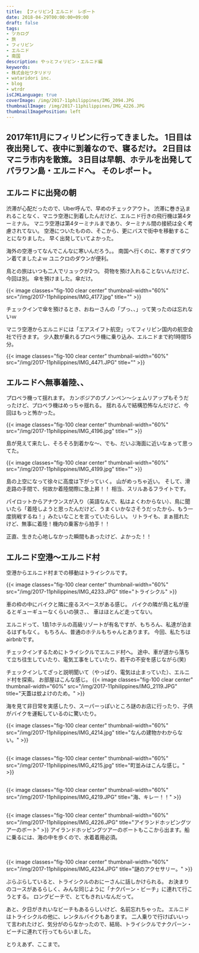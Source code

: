 ```yaml
---
title: 【フィリピン】エルニド　レポート
date: 2018-04-29T00:00:00+09:00
draft: false
tags:
- ツカログ
- 旅
- フィリピン
- エルニド
- 南国
description: やっとフィリピン・エルニド編
keywords:
- 株式会社ワタリドリ
- wataridori inc.
- blog
- wtrdr
isCJKLanguage: true
coverImage: /img/2017-11philippines/IMG_2094.JPG
thumbnailImage: /img/2017-11philippines/IMG_4226.JPG
thumbnailImagePosition: left
---
```

2017年11月にフィリピンに行ってきました。
1日目は夜出発して、夜中に到着なので、寝るだけ。
2日目はマニラ市内を散策。
3日目は早朝、ホテルを出発してパラワン島・エルニドへ。
そのレポート。
-----

## エルニドに出発の朝
渋滞が心配だったので、Uber呼んで、早めのチェックアウト。
渋滞に巻き込まれることなく、マニラ空港に到着したんだけど、エルニド行きの飛行機は第4ターミナル。
マニラ空港は第4ターミナルまであり、ターミナル間の接続は全く考慮されてない。
空港についたものの、そこから、更にバスで街中を移動することになりました。
早く出発していてよかった。

海外の空港ってなんでこんなに寒いんだろう。。
南国へ行くのに、寒すぎてダウン着てましたよｗ
ユニクロのダウンが便利。

鳥との旅はいつも二人でリュックが2つ。
荷物を預け入れることないんだけど、今回は別。
傘を預けました。傘だけ。

{{< image classes="fig-100 clear center" thumbnail-width="60%" src="/img/2017-11philippines/IMG_4177.jpg" title="" >}} 

チェックインで傘を預けるとき、おねーさんの「プっ、、」って笑ったのは忘れないｗ

マニラ空港からエルニドには「エアスイフト航空」ってフィリピン国内の航空会社で行きます。
少人数が乗れるプロペラ機に乗り込み、エルニドまで約1時間15分。

{{< image classes="fig-100 clear center" thumbnail-width="60%" src="/img/2017-11philippines/IMG_4471.JPG" title="" >}} 


## エルニドへ無事着陸、、

プロペラ機って揺れます。
カンボジアのプノンペン〜シェムリアップもそうだったけど、プロペラ機はめっちゃ揺れる。
揺れるんで結構恐怖なんだけど、今回はもっと怖かった。

{{< image classes="fig-100 clear center" thumbnail-width="60%" src="/img/2017-11philippines/IMG_4196.jpg" title="" >}} 


島が見えて来たし、そろそろ到着かな〜、でも、だいぶ海面に近いなぁって思ってた。

{{< image classes="fig-100 clear center" thumbnail-width="60%" src="/img/2017-11philippines/IMG_4199.jpg" title="" >}} 

島の上空になって徐々に高度は下がっていく。
山がめっちゃ近い。
そして、滑走路の手間で、何故か着陸間際に急上昇！！
相当、スリルあるフライトです。

パイロットからアナウンスが入り（英語なんで、私はよくわからない）、鳥に聞いたら「着陸しようと思ったんだけど、うまくいかなさそうだったから、もう一度挑戦するね！」みたいなことを言っていたらしい。
リトライも、まぁ揺れたけど、無事に着陸！機内の乗客から拍手！！

正直、生きた心地しなかった瞬間もあったけど、よかった！！



## エルニド空港〜エルニド村

空港からエルニド村までの移動はトライシクルです。

{{< image classes="fig-100 clear center" thumbnail-width="60%" src="/img/2017-11philippines/IMG_4233.JPG" title="トライシクル" >}} 

車の枠の中にバイクと隣に座るスペースがある感じ。
バイクの隣が鳥と私が座るとギューギューなくらいの狭さ、、
車はほとんど走ってない。

エルニドって、1島1ホテルの高級リゾートが有名ですが、もちろん、私達が泊まるはずもなく。
もちろん、普通のホテルもちゃんとあります。
今回、私たちはairbnbです。

チェックインするためにトライシクルでエルニド村へ。
途中、車が道から落ちて立ち往生していたり、電気工事をしていたり、若干の不安を感じながら(笑)

チェックインしてざっと説明聞いて（やっぱり、電気は止まっていた）、エルニド村を探索。
お部屋はこんな感じ。
{{< image classes="fig-100 clear center" thumbnail-width="60%" src="/img/2017-11philippines/IMG_2119.JPG" title="天蓋は蚊よけのため。" >}} 

海を見て非日常を実感したり、スーパーっぽいところ謎のお店に行ったり、子供がバイクを運転しているのに驚いたり。

{{< image classes="fig-100 clear center" thumbnail-width="60%" src="/img/2017-11philippines/IMG_4214.jpg" title="なんの建物かわからない。" >}} 
<BR><BR>

{{< image classes="fig-100 clear center" thumbnail-width="60%" src="/img/2017-11philippines/IMG_4215.jpg" title="町並みはこんな感じ。" >}} 
<BR><BR>

{{< image classes="fig-100 clear center" thumbnail-width="60%" src="/img/2017-11philippines/IMG_4219.JPG" title="海、キレー！！" >}} 
<BR><BR>

{{< image classes="fig-100 clear center" thumbnail-width="60%" src="/img/2017-11philippines/IMG_4226.JPG" title="アイランドホッピングツアーのボート" >}} 
アイランドホッピングツアーのボートもここから出ます。船に乗るには、海の中を歩くので、水着着用必須。<BR><BR><BR>

{{< image classes="fig-100 clear center" thumbnail-width="60%" src="/img/2017-11philippines/IMG_4234.JPG" title="謎のアクセサリー。" >}} 


ぶらぶらしていると、トライシクルのおにーさんに話しかけられる。
お決まりのコースがあるらしく、みんな同じように「ナクパーン・ビーチ」に連れて行こうとする。
ロングビーチで、とてもきれいなんだって。

あと、夕日がきれいなビーチもあるらしいけど、名前忘れちゃった。
エルニドはトライシクルの他に、レンタルバイクもあります。
二人乗りで行けばいいって言われたけど、気分がのらなかったので、結局、トライシクルでナクパーン・ビーチに連れて行ってもらいました。

とりえあず、ここまで。





